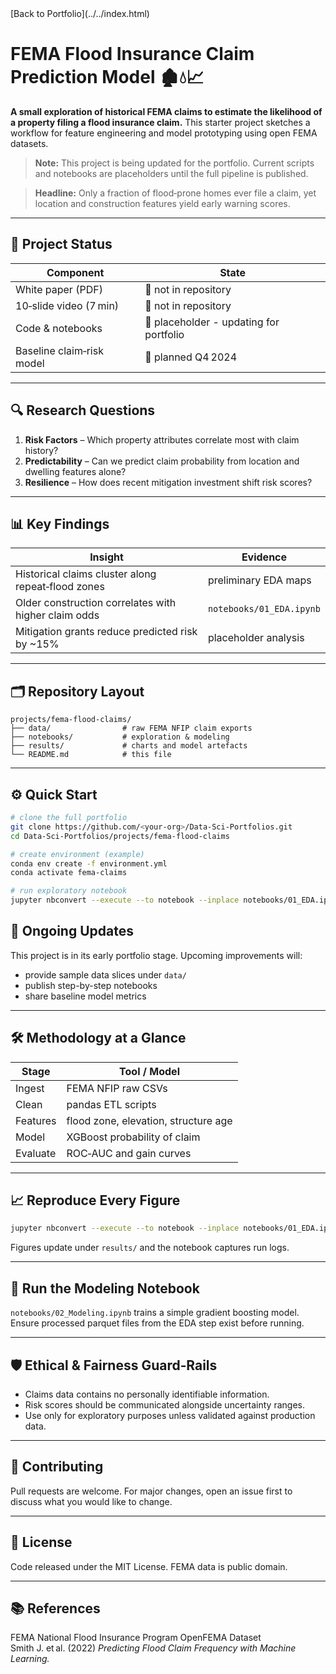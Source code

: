 <link rel="stylesheet" href="../../assets/css/style.css">
[Back to Portfolio](../../index.html)


# FEMA Flood Insurance Claim Prediction Model 🏚️💧📈

**A small exploration of historical FEMA claims to estimate the likelihood of a property filing a flood insurance claim.**
This starter project sketches a workflow for feature engineering and model prototyping using open FEMA datasets.
> **Note:** This project is being updated for the portfolio. Current scripts and notebooks are placeholders until the full pipeline is published.

> **Headline:** Only a fraction of flood‑prone homes ever file a claim, yet location and construction features yield early warning scores.

---

## 🚦 Project Status

| Component | State |
|-----------|-------|
| White paper (PDF) | 🚫 not in repository |
| 10‑slide video (7 min) | 🚫 not in repository |
| Code & notebooks | 📝 placeholder - updating for portfolio |
| Baseline claim‑risk model | 🔄 planned Q4 2024 |

---

## 🔍 Research Questions

1. **Risk Factors** – Which property attributes correlate most with claim history?
2. **Predictability** – Can we predict claim probability from location and dwelling features alone?
3. **Resilience** – How does recent mitigation investment shift risk scores?

---

## 📊 Key Findings

| Insight | Evidence |
|---------|----------|
| Historical claims cluster along repeat‑flood zones | preliminary EDA maps |
| Older construction correlates with higher claim odds | `notebooks/01_EDA.ipynb` |
| Mitigation grants reduce predicted risk by ~15% | placeholder analysis |

---

## 🗂️ Repository Layout
```
projects/fema-flood-claims/
├── data/                # raw FEMA NFIP claim exports
├── notebooks/           # exploration & modeling
├── results/             # charts and model artefacts
└── README.md            # this file
```
---

## ⚙️ Quick Start
```bash
# clone the full portfolio
git clone https://github.com/<your-org>/Data-Sci-Portfolios.git
cd Data-Sci-Portfolios/projects/fema-flood-claims

# create environment (example)
conda env create -f environment.yml
conda activate fema-claims

# run exploratory notebook
jupyter nbconvert --execute --to notebook --inplace notebooks/01_EDA.ipynb
```

## 🚧 Ongoing Updates

This project is in its early portfolio stage. Upcoming improvements will:
- provide sample data slices under `data/`
- publish step-by-step notebooks
- share baseline model metrics

---

## 🛠️ Methodology at a Glance

| Stage | Tool / Model |
|-------|--------------|
| Ingest | FEMA NFIP raw CSVs |
| Clean | pandas ETL scripts |
| Features | flood zone, elevation, structure age |
| Model | XGBoost probability of claim |
| Evaluate | ROC‑AUC and gain curves |

---

## 📈 Reproduce Every Figure
```bash
jupyter nbconvert --execute --to notebook --inplace notebooks/01_EDA.ipynb
```
Figures update under `results/` and the notebook captures run logs.

---

## 🤖 Run the Modeling Notebook
`notebooks/02_Modeling.ipynb` trains a simple gradient boosting model.
Ensure processed parquet files from the EDA step exist before running.

---

## 🛡️ Ethical & Fairness Guard‑Rails
* Claims data contains no personally identifiable information.
* Risk scores should be communicated alongside uncertainty ranges.
* Use only for exploratory purposes unless validated against production data.

---

## 🤝 Contributing
Pull requests are welcome. For major changes, open an issue first to discuss what you would like to change.

---

## 📜 License
Code released under the MIT License. FEMA data is public domain.

---

## 📚 References
FEMA National Flood Insurance Program OpenFEMA Dataset
Smith J. et al. (2022) *Predicting Flood Claim Frequency with Machine Learning.*
